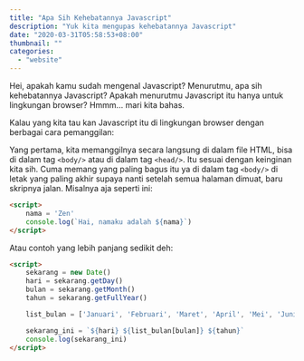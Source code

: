 ```yaml
---
title: "Apa Sih Kehebatannya Javascript"
description: "Yuk kita mengupas kehebatannya Javascript"
date: "2020-03-31T05:58:53+08:00"
thumbnail: ""
categories:
  - "website"
---
```


Hei, apakah kamu sudah mengenal Javascript? Menurutmu, apa sih kehebatannya Javascript? Apakah menurutmu Javascript itu hanya untuk lingkungan browser? Hmmm... mari kita bahas.

Kalau yang kita tau kan Javascript itu di lingkungan browser dengan berbagai cara pemanggilan:

Yang pertama, kita memanggilnya secara langsung di dalam file HTML, bisa di dalam tag `<body/>` atau di dalam tag `<head/>`. Itu sesuai dengan keinginan kita sih. Cuma memang yang paling bagus itu ya di dalam tag `<body/>` di letak yang paling akhir supaya nanti setelah semua halaman dimuat, baru skripnya jalan. Misalnya aja seperti ini:

```html
<script>
	nama = 'Zen'
	console.log(`Hai, namaku adalah ${nama}`)
</script>
```

Atau contoh yang lebih panjang sedikit deh:

```html
<script>
	sekarang = new Date()
	hari = sekarang.getDay()
	bulan = sekarang.getMonth()
	tahun = sekarang.getFullYear()

	list_bulan = ['Januari', 'Februari', 'Maret', 'April', 'Mei', 'Juni', 'Juli', 'Agustus', 'September', 'Oktober', 'November', 'Desember']

	sekarang_ini = `${hari} ${list_bulan[bulan]} ${tahun}`
	console.log(sekarang_ini)
</script>
```